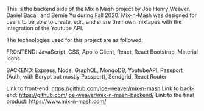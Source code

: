This is the backend side of the Mix n Mash project by Joe Henry Weaver, Daniel Bacal, and Bernie Yu during Fall 2020. 
Mix-n-Mash was designed for users to be able to create, edit, and share their own mixtapes with the integration of the Youtube API.

The technologies used for this project are as followed:

FRONTEND:
JavaScript, CSS, Apollo Client, React, React Bootstrap, Material Icons

BACKEND:
Express, Node, GraphQL, MongoDB, YoutubeAPI, Passport (Auth, with Bcrypt  but mostly Passport), Sendgrid, React Router

Link to front-end: https://github.com/joe-weaver/mix-n-mash
Link to back-end: https://github.com/joe-weaver/mix-n-mash-backend/
Link to the final product: https://www.mix-n-mash.com/
